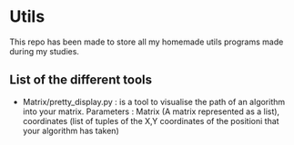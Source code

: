 # Utils

This repo has been made to store all my homemade utils programs made during my studies.

## List of the different tools

- Matrix/pretty_display.py : is a tool to visualise the path of an algorithm into your matrix. Parameters : Matrix (A matrix represented as a list), coordinates (list of tuples of the X,Y coordinates of the positioni that your algorithm has taken)